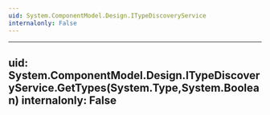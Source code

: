 ```yaml
---
uid: System.ComponentModel.Design.ITypeDiscoveryService
internalonly: False
---
```


---
uid: System.ComponentModel.Design.ITypeDiscoveryService.GetTypes(System.Type,System.Boolean)
internalonly: False
---
